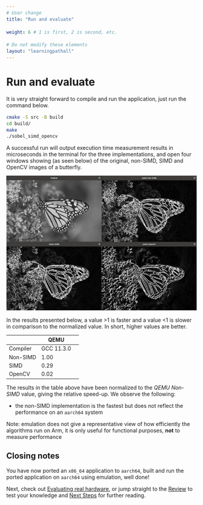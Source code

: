 ```yaml
---
# User change
title: "Run and evaluate" 

weight: 6 # 1 is first, 2 is second, etc.

# Do not modify these elements
layout: "learningpathall"
---
```


# Run and evaluate

It is very straight forward to compile and run the application, just run the command below.
```bash
cmake -S src -B build
cd build/
make
./sobel_simd_opencv
```

A successful run will output execution time measurement results in microseconds in the terminal for the three implementations, and open four windows showing (as seen below) of the original, non-SIMD, SIMD and OpenCV images of a butterfly.

![Sobel filter#center](images/sobel_filter_output.jpg)

In the results presented below, a value >1 is faster and a value <1 is slower in comparison to the normalized value. In short, higher values are better.

| | QEMU | | 
| --- | --- | --- |
| Compiler | GCC 11.3.0 |
| Non-SIMD | 1.00 |
| SIMD     | 0.29 |
| OpenCV   | 0.02 |

The results in the table above have been normalized to the _QEMU Non-SIMD_ value, giving the relative speed-up. We observe the following: 
* the non-SIMD implementation is the fastest but does not reflect the performance on an `aarch64` system

Note: emulation does not give a representative view of how efficiently the algorithms run on Arm, it is only useful for functional purposes, **not** to measure performance

## Closing notes

You have now ported an `x86_64` application to `aarch64`, built and run the ported application on `aarch64` using emulation, well done!

Next, check out [Evaluating real hardware](../7_alternative), or jump straight to the [Review](../_review) to test your knowledge and [Next Steps](../_next-steps) for further reading.